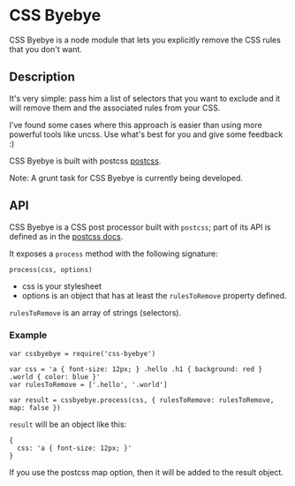 CSS Byebye
===========

CSS Byebye is a node module that lets you explicitly remove the CSS rules that you don't want.


Description
------------

It's very simple: pass him a list of selectors that you want to exclude and it will remove them and the associated rules from your CSS.

I've found some cases where this approach is easier than using more powerful tools like uncss.
Use what's best for you and give some feedback :)

CSS Byebye is built with postcss [postcss](https://github.com/postcss/postcss).

Note: A grunt task for CSS Byebye is currently being developed.


API
-----

CSS Byebye is a CSS post processor built with `postcss`; part of its API is defined as in the [postcss docs](https://github.com/postcss/postcss).

It exposes a `process` method with the following signature:

```
process(css, options)
```

* css is your stylesheet
* options is an object that has at least the `rulesToRemove` property defined.

`rulesToRemove` is an array of strings (selectors).



### Example ###

```
var cssbyebye = require('css-byebye')

var css = 'a { font-size: 12px; } .hello .h1 { background: red } .world { color: blue }'
var rulesToRemove = ['.hello', '.world']

var result = cssbyebye.process(css, { rulesToRemove: rulesToRemove, map: false })
```

`result` will be an object like this:

```
{
  css: 'a { font-size: 12px; }'
}
```

If you use the postcss map option, then it will be added to the result object.
